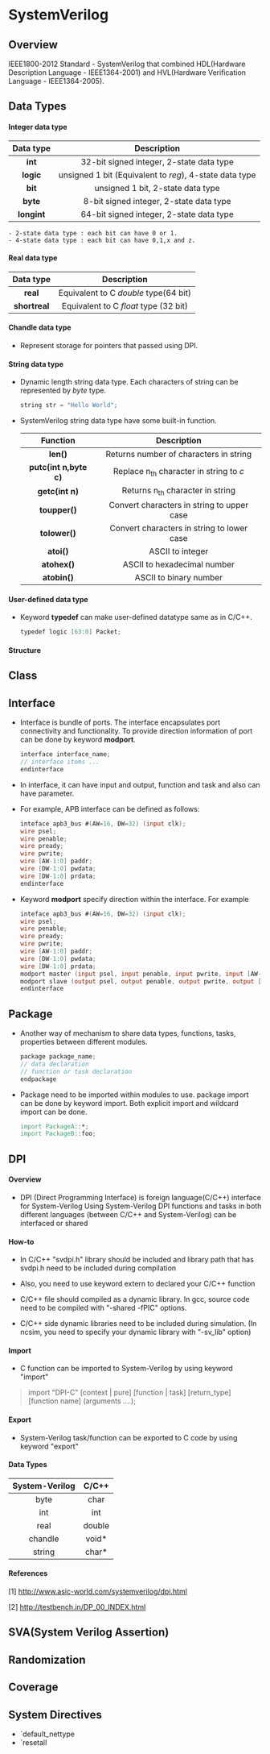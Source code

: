 # SystemVerilog
## Overview
IEEE1800-2012 Standard - SystemVerilog that combined HDL(Hardware Description Language - IEEE1364-2001) and HVL(Hardware Verification Language - IEEE1364-2005). 
## Data Types
#### Integer data type
|Data type|Description|
|:-:|:-:|
|**int**|32-bit signed integer, 2-state data type|
|**logic**|unsigned 1 bit (Equivalent to *reg*), 4-state data type|
|**bit**|unsigned 1 bit, 2-state data type|
|**byte**|8-bit signed integer, 2-state data type|
|**longint**|64-bit signed integer, 2-state data type|

    - 2-state data type : each bit can have 0 or 1.
    - 4-state data type : each bit can have 0,1,x and z. 

#### Real data type
|Data type|Description|
|:-:|:-:|
|**real**|Equivalent to C *double* type(64 bit)|
|**shortreal**|Equivalent to C *float* type (32 bit)|

#### Chandle data type
- Represent storage for pointers that passed using DPI.

#### String data type
- Dynamic length string data type. Each characters of string can be represented by *byte* type. 

	```Verilog
    string str = "Hello World";
    ```
- SystemVerilog string data type have some built-in function.

	|Function|Description|
	|:-:|:-:|
	|**len()**|Returns number of characters in string|
    |**putc(int n,byte c)**|Replace n<sub>th</sub> character in string to *c*|
    |**getc(int n)**|Returns n<sub>th</sub> character in string|
    |**toupper()**|Convert characters in string to upper case|
    |**tolower()**|Convert characters in string to lower case|
    |**atoi()**|ASCII to integer|
    |**atohex()**|ASCII to hexadecimal number|
    |**atobin()**|ASCII to binary number|

#### User-defined data type
- Keyword **typedef** can make user-defined datatype same as in C/C++.

    ```Verilog
    typedef logic [63:0] Packet;
    ```

#### Structure
## Class
## Interface
- Interface is bundle of ports. The interface encapsulates port connectivity and functionality. To provide direction information of port can be done by keyword **modport**.  
	```Verilog
	interface interface_name;
	// interface items ...
	endinterface
	```

- In interface, it can have input and output, function and task and also can have parameter.


- For example, APB interface can be defined as follows:
	```Verilog
	inteface apb3_bus #(AW=16, DW=32) (input clk);
	wire psel; 
	wire penable;
	wire pready;
	wire pwrite;
	wire [AW-1:0] paddr;
	wire [DW-1:0] pwdata;
	wire [DW-1:0] prdata;
	endinterface
	```

- Keyword **modport** specify direction within the interface. For example
	```Verilog
	inteface apb3_bus #(AW=16, DW=32) (input clk);
	wire psel; 
	wire penable;
	wire pready;
	wire pwrite;
	wire [AW-1:0] paddr;
	wire [DW-1:0] pwdata;
	wire [DW-1:0] prdata;
	modport master (input psel, input penable, input pwrite, input [AW-1:0] paddr, input [DW-1:0] pwdata, output pready, output [DW-1:0] prdata);
	modport slave (output psel, output penable, output pwrite, output [AW-1:0] paddr, output [DW-1:0] pwdata, input pready, 	input [DW-1:0] prdata);
	endinterface
	```


## Package

- Another way of mechanism to share data types, functions, tasks, properties between different modules.	
	```Verilog
	package package_name;
	// data declaration
	// function or task declaration
	endpackage
	```


- Package need to be imported within modules to use. package import can be done by keyword import. Both explicit import and wildcard import can be done.
	```Verilog
	import PackageA::*;
	import PackageB::foo;
    ```


## DPI
#### **Overview**
- DPI (Direct Programming Interface) is foreign language(C/C++) interface for System-Verilog
Using System-Verilog DPI functions and tasks in both different languages (between C/C++ and System-Verilog) can be interfaced or shared


#### **How-to**

- In C/C++ "svdpi.h" library should be included and library path that has svdpi.h need to be included during compilation



- Also, you need to use keyword extern to declared your C/C++ function



- C/C++ file should compiled as a dynamic library. In gcc, source code need to be compiled with "-shared -fPIC" options.



- C/C++ side dynamic libraries need to be included during simulation. (In ncsim, you need to specify your dynamic library with "-sv_lib" option)



#### **Import**

- C function can be imported to System-Verilog by using keyword "import"



> import "DPI-C" [context | pure] [function | task] [return_type] \[function name] (arguments ....);


#### **Export**

- System-Verilog task/function can be exported to C code by using keyword "export"



#### **Data Types**

| System-Verilog | C/C++ |
|:-:|:-:|
|byte|char|
|int|int|
|real|double|
|chandle|void* |
|string|char* |


#### **References**

[1] http://www.asic-world.com/systemverilog/dpi.html

[2] http://testbench.in/DP_00_INDEX.html


## SVA(System Verilog Assertion)

## Randomization

## Coverage

## System Directives
- `default_nettype 
- `resetall
